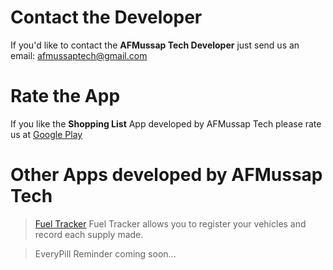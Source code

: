 # Contact the Developer

If you'd like to contact the **AFMussap Tech Developer** just send us an email: afmussaptech@gmail.com

# Rate the App

If you like the **Shopping List** App developed by AFMussap Tech please rate us at [Google Play](https://play.google.com/store/apps/details?id=mussapappsshoppinglist.fmussap.com.shoppinglist)

# Other Apps developed by AFMussap Tech

> [Fuel Tracker](https://play.google.com/store/apps/details?id=com.fuellog)
Fuel Tracker allows you to register your vehicles and record each supply made.


> EveryPill Reminder
coming soon...